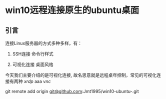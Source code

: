 # win10远程连接原生的ubuntu桌面

## 引言

连接Linux服务器的方式多种多样，有：

1. SSH连接 命令行样式

2. 可视化连接 桌面风格

今天我们主要介绍的是可视化连接, 故名思意就是远程桌年控制，常见的可视化连接有两种
*xrdp*   aaa
*vnc*  


git remote add origin git@github.com:Jmt1995/win10-ubuntu-.git